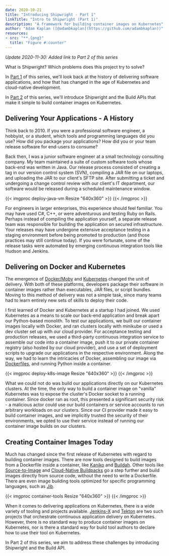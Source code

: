 ```yaml
---
date: 2020-10-21
title: "Introducing Shipwright - Part 1"
linkTitle: "Intro to Shipwright (Part 1)"
description: "A framework for building container images on Kubernetes"
author: "Adam Kaplan ([@adambkaplan](https://github.com/adambkaplan))"
resources:
- src: "**.{png}"
  title: "Figure #:counter"
---
```

*Update 2020-11-30: Added link to Part 2 of this series*

What is Shipwright? Which problems does this project try to solve?

In [Part 1](/blog/2020/10/15/introducing-shipwright-part-1) of this series, we'll look back at the history of delivering software applications,
and how that has changed in the age of Kubernetes and cloud-native development.

In [Part 2](/blog/2020/11/30/introducing-shipwright-part-2) of this series, we'll introduce Shipwright and the Build APIs that make it simple to
build container images on Kubernetes.

## Delivering Your Applications - A History

Think back to 2010. If you were a professional software engineer, a hobbyist, or a student, which
tools and programming languages did you use? How did you package your applications? How did you or
your team release software for end-users to consume?

Back then, I was a junior software engineer at a small technology consulting company. My team
maintained a suite of custom software tools whose back-end was written in Java. Our release process
consisted of creating a tag in our version control system (SVN), compiling a JAR file on our
laptops, and uploading the JAR to our client's SFTP site. After submitting a ticket and undergoing
a change control review with our client's IT department, our software would be released during a
scheduled maintenance window.

{{< imgproc deploy-java-vm Resize "640x360" >}} 
{{< /imgproc >}}

For engineers in larger enterprises, this experience should feel familiar. You may have used C#,
C++, or were adventurous and testing Ruby on Rails. Perhaps instead of compiling the application
yourself, a separate release team was responsible for building the application on secured
infrastructure. Your releases may have undergone extensive acceptance testing in a staging
environment before being promoted to production (and those practices may still continue today). If
you were fortunate, some of the release tasks were automated by emerging continuous integration
tools like Hudson and Jenkins.

## Delivering on Docker and Kubernetes

The emergence of [Docker/Moby](https://mobyproject.org/) and [Kubernetes](https://kubernetes.io/)
changed the unit of delivery. With both of these platforms, developers package their software in
container images rather than executables, JAR files, or script bundles. Moving to this method of 
delivery was not a simple task, since many teams had to learn entirely new sets of skills to deploy
their code.

I first learned of Docker and Kubernetes at a startup I had joined. We used Kubernetes as a means
to scale our back-end application and break apart our Python-based monolith. To test our
applications, we built our container images locally with Docker, and ran clusters locally with
minikube or used a dev cluster set up with our cloud provider. For acceptance testing and
production releases, we used a third-party continuous integration service to assemble our code into
a container image, push it to our private container registry (also hosted by our cloud provider),
and use a set of deployment scripts to upgrade our applications in the respective environment.
Along the way, we had to learn the intricacies of Docker, assembling our image via
[Dockerfiles](https://docs.docker.com/engine/reference/builder/), and running Python inside a
container.

{{< imgproc deploy-k8s-image Resize "640x360" >}} 
{{< /imgproc >}}

What we could not do was build our applications directly on our Kubernetes clusters. At the time,
the only way to build a container image on "vanilla" Kubernetes was to expose the cluster's Docker
socket to a running container. Since docker ran as root, this presented a significant security
risk - a malicious actor could use our build containers or service accounts to run arbitrary
workloads on our clusters. Since our CI provider made it easy to build container images, and we
implicitly trusted the security of their environments, we opted to use their service instead of
running our container image builds on our clusters.

## Creating Container Images Today

Much has changed since the first release of Kubernetes with regard to building container images.
There are now tools designed to build images from a Dockerfile inside a container, like
[Kaniko](https://github.com/GoogleContainerTools/kaniko) and [Buildah](https://buildah.io/). Other
tools like [Source-to-Image](https://github.com/openshift/source-to-image) and
[Cloud-Native Buildpacks](https://buildpacks.io/) go a step further and build images directly from
source code, without the need to write a Dockerfile. There are even image building tools optimized
for specific programming languages, such as [Jib](https://github.com/GoogleContainerTools/jib).

{{< imgproc container-tools Resize "640x360" >}} 
{{< /imgproc >}}

When it comes to delivering applications on Kubernetes, there is a wide variety of tooling and
projects available. [Jenkins-X](https://jenkins-x.io/) and [Tekton](https://tekton.dev/) are two
such projects that orchestrate continuous application delivery on Kubernetes. However, there is no
standard way to produce container images on Kubernetes, nor is there a standard way for build tool
authors to declare how to use their tool on Kubernetes.

In Part 2 of this series, we aim to address these challenges by introducing Shipwright and the
Build API.
